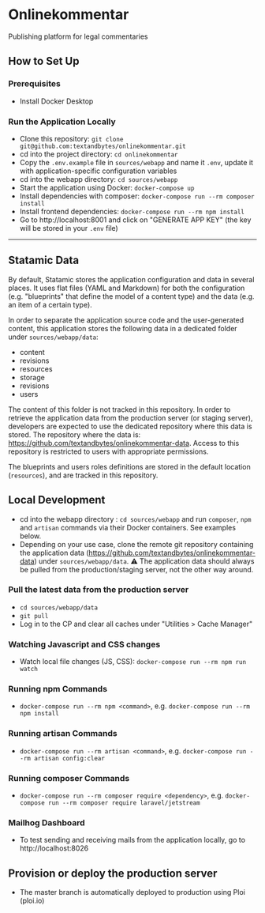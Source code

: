 # Onlinekommentar
Publishing platform for legal commentaries

## How to Set Up

### Prerequisites
- Install Docker Desktop

### Run the Application Locally
- Clone this repository: `git clone git@github.com:textandbytes/onlinekommentar.git`
- cd into the project directory: `cd onlinekommentar`
- Copy the `.env.example` file in `sources/webapp` and name it `.env`, update it with application-specific configuration variables
- cd into the webapp directory: `cd sources/webapp`
- Start the application using Docker: `docker-compose up`
- Install dependencies with composer: `docker-compose run --rm composer install`
- Install frontend dependencies: `docker-compose run --rm npm install`
- Go to http://localhost:8001 and click on "GENERATE APP KEY" (the key will be stored in your `.env` file)

---
## Statamic Data
By default, Statamic stores the application configuration and data in several places. It uses flat files (YAML and Markdown) for both the configuration (e.g. "blueprints" that define the model of a content type) and the data (e.g. an item of a certain type).

In order to separate the application source code and the user-generated content, this application stores the following data in a dedicated folder under `sources/webapp/data`:

- content
- revisions
- resources
- storage
- revisions
- users

The content of this folder is not tracked in this repository. In order to retrieve the application data from the production server (or staging server), developers are expected to use the dedicated repository where this data is stored. The repository where the data is: https://github.com/textandbytes/onlinekommentar-data. Access to this repository is restricted to users with appropriate permissions.

The blueprints and users roles definitions are stored in the default location (`resources`), and are tracked in this repository.

## Local Development
- cd into the webapp directory : `cd sources/webapp` and run `composer`, `npm` and `artisan` commands via their Docker containers. See examples below.
- Depending on your use case, clone the remote git repository containing the application data (https://github.com/textandbytes/onlinekommentar-data) under `sources/webapp/data`.
⚠️ The application data should always be pulled from the production/staging server, not the other way around.

### Pull the latest data from the production server
- `cd sources/webapp/data`
- `git pull`
- Log in to the CP and clear all caches under "Utilities > Cache Manager"

### Watching Javascript and CSS changes
- Watch local file changes (JS, CSS): `docker-compose run --rm npm run watch`

### Running npm Commands
- `docker-compose run --rm npm <command>`, e.g. `docker-compose run --rm npm install`

### Running artisan Commands
- `docker-compose run --rm artisan <command>`, e.g. `docker-compose run --rm artisan config:clear`

### Running composer Commands
- `docker-compose run --rm composer require <dependency>`, e.g. `docker-compose run --rm composer require laravel/jetstream`

### Mailhog Dashboard
- To test sending and receiving mails from the application locally, go to http://localhost:8026

## Provision or deploy the production server
- The master branch is automatically deployed to production using Ploi (ploi.io)